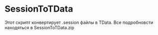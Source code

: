 # SessionToTData
Этот скрипт конвертирует .session файлы в TData. Все подробновсти находяться в SessionToTData.zip

